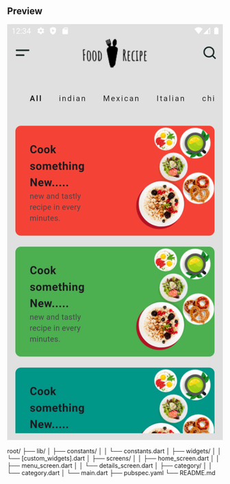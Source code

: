 ## Preview
![Preview](assets/images/ss.png)

root/
├── lib/
│   ├── constants/
│   │   └── constants.dart
│   ├── widgets/
│   │   └── [custom_widgets].dart
│   ├── screens/
│   │   ├── home_screen.dart
│   │   ├── menu_screen.dart
│   │   └── details_screen.dart
│   ├── category/
│   │   └── category.dart
│   └── main.dart
├── pubspec.yaml
└── README.md
